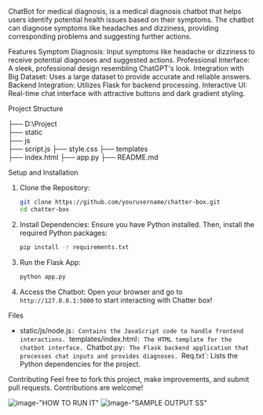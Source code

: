 ChatBot for medical diagnosis, is a medical diagnosis chatbot that helps users identify potential health issues based on their symptoms. The chatbot can diagnose symptoms like headaches and dizziness, providing corresponding problems and suggesting further actions.

Features
Symptom Diagnosis: Input symptoms like headache or dizziness to receive potential diagnoses and suggested actions.
Professional Interface: A sleek, professional design resembling ChatGPT's look.
Integration with Big Dataset: Uses a large dataset to provide accurate and reliable answers.
Backend Integration: Utilizes Flask for backend processing.
Interactive UI: Real-time chat interface with attractive buttons and dark gradient styling.

Project Structure

├── D:\Project\
    ├── static\
        ├── js\
            ├── script.js
        ├── style.css
    ├── templates\
        ├── index.html
    ├── app.py
    ├── README.md


Setup and Installation
1. Clone the Repository:
    ```bash
    git clone https://github.com/yourusername/chatter-box.git
    cd chatter-box
    ```
2. Install Dependencies:
    Ensure you have Python installed. Then, install the required Python packages:
    ```bash
    pip install -r requirements.txt
    ```
3. Run the Flask App:
    ```bash
    python app.py
    ```
4. Access the Chatbot:
    Open your browser and go to `http://127.0.0.1:5000` to start interacting with Chatter box!

Files

- static/js/node.js`: Contains the JavaScript code to handle frontend interactions.
  `templates/index.html`: The HTML template for the chatbot interface.
  `Chatbot.py`: The Flask backend application that processes chat inputs and provides diagnoses.
  `Req.txt`: Lists the Python dependencies for the project.

Contributing
Feel free to fork this project, make improvements, and submit pull requests. Contributions are welcome!

![image](https://github.com/user-attachments/assets/8782806f-8bc3-47a7-a581-6d34d13b0798)-"HOW TO RUN IT"
![image](https://github.com/user-attachments/assets/02899a3e-1bfd-41e2-bbd0-cccbfce60a82)-"SAMPLE OUTPUT SS"

